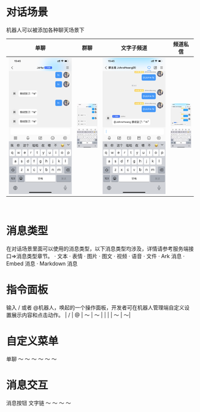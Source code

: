 # 对话场景
 机器人可以被添加各种聊天场景下


| 单聊                  | 群聊 | 文字子频道 | 频道私信 |
| --------------------- | ---- | ---------- | -------- |
| ![单聊](https://github.com/ys0722/botdoc/blob/main/docs/img/image002.png?raw=true) |   ![群聊](https://github.com/ys0722/botdoc/blob/main/docs/img/image003.jpg?raw=true)   |    ![文字子频道](https://github.com/ys0722/botdoc/blob/main/docs/img/image004.png?raw=true)        |      ![频道私信](https://github.com/ys0722/botdoc/blob/main/docs/img/image005.jpg?raw=true)    |

​	 	 	 

# 消息类型
在对话场景里面可以使用的消息类型，以下消息类型均涉及，详情请参考服务端接口=>消息类型章节。
·	文本
·	表情
·	图片
·	图文
·	视频
·	语音
·	文件
·	Ark 消息
·	Embed 消息
·	Markdown 消息

# 指令面板
输入 / 或者 @机器人，唤起的一个操作面板，开发者可在机器人管理端自定义设置展示内容和点击动作。
| / | @ | ～ | ～ |
|  |  |  ～ | ～|
# 自定义菜单

单聊	～	～	～
 	～	～	～
# 消息交互

消息按钮	文字链	～	～
 	 	～	～
